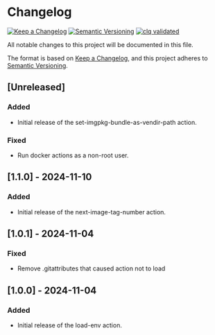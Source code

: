 # Changelog

[![Keep a Changelog](https://img.shields.io/badge/Keep%20a%20Changelog-1.1.0-informational)](https://keepachangelog.com/en/1.1.0/)
[![Semantic Versioning](https://img.shields.io/badge/Semantic%20Versioning-2.0.0-informational)](https://semver.org/spec/v2.0.0.html)
[![clq validated](https://img.shields.io/badge/clq-validated-success)](https://github.com/denisa/clq-action)

All notable changes to this project will be documented in this file.

The format is based on [Keep a Changelog](https://keepachangelog.com/en/1.1.0/),
and this project adheres to [Semantic Versioning](https://semver.org/spec/v2.0.0.html).

## [Unreleased]

### Added

- Initial release of the set-imgpkg-bundle-as-vendir-path action.

### Fixed

- Run docker actions as a non-root user.

## [1.1.0] - 2024-11-10

### Added

- Initial release of the next-image-tag-number action.

## [1.0.1] - 2024-11-04

### Fixed

- Remove .gitattributes that caused action not to load

## [1.0.0] - 2024-11-04

### Added

- Initial release of the load-env action.
